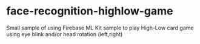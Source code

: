 # face-recognition-highlow-game
Small sample of using Firebase ML Kit sample to play High-Low card game using eye blink and/or head rotation (left,right)

